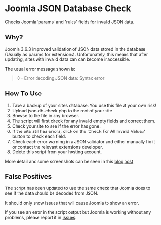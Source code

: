 # Joomla JSON Database Check

Checks Joomla 'params' and 'rules' fields for invalid JSON data.

## Why?

Joomla 3.6.3 improved validation of JSON data stored in the database (Usually as params for extensions). Unfortunately, this means that after updating, sites with invalid data can can become inaccessible.

The usual error message shown is:

> 0 - Error decoding JSON data: Syntax error

## How To Use

1. Take a backup of your sites database. You use this file at your own risk!
2. Upload json-db-check.php to the root of your site.
3. Browse to the file in any browser.
4. The script will first check for any invalid empty fields and correct them.
5. Check your site to see if the error has gone.
6. If the site still has errors, click on the 'Check For All Invalid Values' button to check each field.
7. Check each error warning in a JSON validator and either manually fix it or contact the relevant extensions developer.
8. Delete this script from your hosting account.

More detail and some screenshots can be seen in this [blog post](https://robertwent.com/blog/joomla/102-fixing-json-data-errors-after-updating-to-joomla-3-3-6)

## False Positives

The script has been updated to use the same check that Joomla does to see if the data should be decoded from JSON.

It should only show issues that will cause Joomla to show an error.

If you see an error in the script output but Joomla is working without any problems, please report it in [issues](https://github.com/robwent/joomla-json-db-check/issues).

